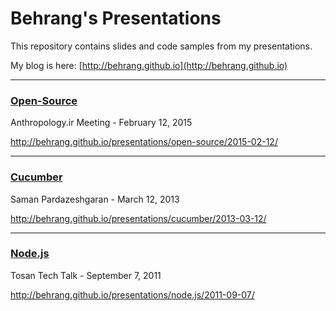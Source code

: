 # Behrang's Presentations

This repository contains slides and code samples from my presentations.

My blog is here: [http://behrang.github.io](http://behrang.github.io)

---

### [Open-Source](http://behrang.github.io/presentations/open-source/2015-02-12/)

Anthropology.ir Meeting - February 12, 2015

http://behrang.github.io/presentations/open-source/2015-02-12/

---

### [Cucumber](http://behrang.github.io/presentations/cucumber/2013-03-12/)

Saman Pardazeshgaran - March 12, 2013

http://behrang.github.io/presentations/cucumber/2013-03-12/

---

### [Node.js](http://behrang.github.io/presentations/node.js/2011-09-07/)

Tosan Tech Talk - September 7, 2011

http://behrang.github.io/presentations/node.js/2011-09-07/
